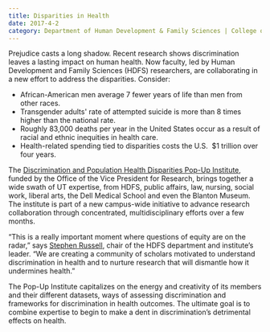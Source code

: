 ```yaml
--- 
title: Disparities in Health
date: 2017-4-2
category: Department of Human Development & Family Sciences | College of Natural Sciences
---
```


Prejudice casts a long shadow. Recent research shows discrimination leaves a lasting impact on human health. Now faculty, led by Human Development and Family Sciences (HDFS) researchers, are collaborating in a new effort to address the disparities. Consider:

*   African-American men average 7 fewer years of life than men from other races.
*   Transgender adults' rate of attempted suicide is more than 8 times higher than the national rate.
*   Roughly 83,000 deaths per year in the United States occur as a result of racial and ethnic inequities in health care.
*   Health-related spending tied to disparities costs the U.S.  $1 trillion over four years.

The [Discrimination and Population Health Disparities Pop-Up Institute](https://he.utexas.edu/hdfs-news-list/entry/new-pop-up-institute-focuses-on-health-disparities), funded by the Office of the Vice President for Research, brings together a wide swath of UT expertise, from HDFS, public affairs, law, nursing, social work, liberal arts, the Dell Medical School and even the Blanton Museum. The institute is part of a new campus-wide initiative to advance research collaboration through concentrated, multidisciplinary efforts over a few months.    

“This is a really important moment where questions of equity are on the radar,” says [Stephen Russell](https://cns.utexas.edu/component/cobalt/item/14-human-ecology/2391-russell-stephen?Itemid=349), chair of the HDFS department and institute’s leader. “We are creating a community of scholars motivated to understand discrimination in health and to nurture research that will dismantle how it undermines health.”

The Pop-Up Institute capitalizes on the energy and creativity of its members and their different datasets, ways of assessing discrimination and frameworks for discrimination in health outcomes. The ultimate goal is to combine expertise to begin to make a dent in discrimination’s detrimental effects on health.